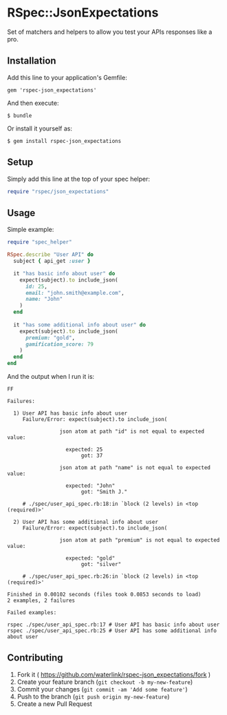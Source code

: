 # RSpec::JsonExpectations

Set of matchers and helpers to allow you test your APIs responses like a pro.

## Installation

Add this line to your application's Gemfile:

    gem 'rspec-json_expectations'

And then execute:

    $ bundle

Or install it yourself as:

    $ gem install rspec-json_expectations

## Setup

Simply add this line at the top of your spec helper:

```ruby
require "rspec/json_expectations"
```

## Usage

Simple example:

```ruby
require "spec_helper"

RSpec.describe "User API" do
  subject { api_get :user }

  it "has basic info about user" do
    expect(subject).to include_json(
      id: 25,
      email: "john.smith@example.com",
      name: "John"
    )
  end
  
  it "has some additional info about user" do
    expect(subject).to include_json(
      premium: "gold",
      gamification_score: 79
    )
  end
end
```

And the output when I run it is:

```
FF

Failures:

  1) User API has basic info about user
     Failure/Error: expect(subject).to include_json(
       
                 json atom at path "id" is not equal to expected value:
       
                   expected: 25
                        got: 37
                 
                 json atom at path "name" is not equal to expected value:
       
                   expected: "John"
                        got: "Smith J."
                 
     # ./spec/user_api_spec.rb:18:in `block (2 levels) in <top (required)>'

  2) User API has some additional info about user
     Failure/Error: expect(subject).to include_json(
       
                 json atom at path "premium" is not equal to expected value:
       
                   expected: "gold"
                        got: "silver"
                 
     # ./spec/user_api_spec.rb:26:in `block (2 levels) in <top (required)>'

Finished in 0.00102 seconds (files took 0.0853 seconds to load)
2 examples, 2 failures

Failed examples:

rspec ./spec/user_api_spec.rb:17 # User API has basic info about user
rspec ./spec/user_api_spec.rb:25 # User API has some additional info about user
```

## Contributing

1. Fork it ( https://github.com/waterlink/rspec-json_expectations/fork )
2. Create your feature branch (`git checkout -b my-new-feature`)
3. Commit your changes (`git commit -am 'Add some feature'`)
4. Push to the branch (`git push origin my-new-feature`)
5. Create a new Pull Request
